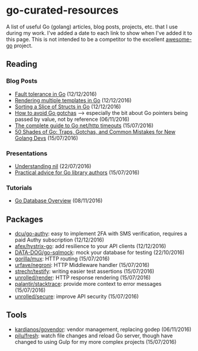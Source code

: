 # go-curated-resources

A list of useful Go (golang) articles, blog posts, projects, etc. that I use during my work. I've added a date to each link to show when I've added it to this page. This is not intended to be a competitor to the excellent [awesome-go](https://github.com/avelino/awesome-go) project.

## Reading

### Blog Posts

* [Fault tolerance in Go](http://thediscoblog.com/blog/2015/02/07/fault-tolerance-in-go/) (12/12/2016)
* [Rendering multiple templates in Go](http://stackoverflow.com/questions/17206467/go-how-to-render-multiple-templates-in-golang) (12/12/2016)
* [Sorting a Slice of Structs in Go](http://nerdyworm.com/blog/2013/05/15/sorting-a-slice-of-structs-in-go/) (12/12/2016)
* [How to avoid Go gotchas](https://divan.github.io/posts/avoid_gotchas/) --> especially the bit about Go pointers being passed by value, not by reference (06/11/2016)
* [The complete guide to Go net/http timeouts](https://blog.cloudflare.com/the-complete-guide-to-golang-net-http-timeouts/) (15/07/2016)
* [50 Shades of Go: Traps, Gotchas, and Common Mistakes for New Golang Devs](http://devs.cloudimmunity.com/gotchas-and-common-mistakes-in-go-golang/) (15/07/2016)

### Presentations

* [Understanding nil](https://speakerdeck.com/campoy/understanding-nil) (22/07/2016)
* [Practical advice for Go library authors](http://go-talks.appspot.com/github.com/cep21/go-talks/practical-advice-for-go-library-authors.slide#22) (15/07/2016)

### Tutorials

* [Go Database Overview](http://go-database-sql.org/overview.html) (08/11/2016)

## Packages

* [dcu/go-authy](https://github.com/dcu/go-authy): easy to implement 2FA with SMS verification, requires a paid Authy subscription (12/12/2016)
* [afex/hystrix-go](https://github.com/afex/hystrix-go/): add resilience to your API clients (12/12/2016)
* [DATA-DOG/go-sqlmock](https://github.com/DATA-DOG/go-sqlmock): mock your database for testing (22/10/2016)
* [gorilla/mux](http://www.gorillatoolkit.org/pkg/mux): HTTP routing (15/07/2016)
* [urfave/negroni](https://github.com/urfave/negroni): HTTP Middleware handler (15/07/2016)
* [strechr/testify](https://github.com/stretchr/testify): writing easier test assertions (15/07/2016)
* [unrolled/render](https://github.com/unrolled/render): HTTP response rendering (15/07/2016)
* [palantir/stacktrace](https://github.com/palantir/stacktrace): provide more context to error messages (15/07/2016)
* [unrolled/secure](https://github.com/unrolled/secure): improve API security (15/07/2016)

## Tools

* [kardianos/govendor](https://github.com/kardianos/govendor): vendor management, replacing godep (06/11/2016)
* [pilu/fresh](https://github.com/pilu/fresh): watch file changes and reload Go server, though have changed to using Gulp for my more complex projects (15/07/2016)

